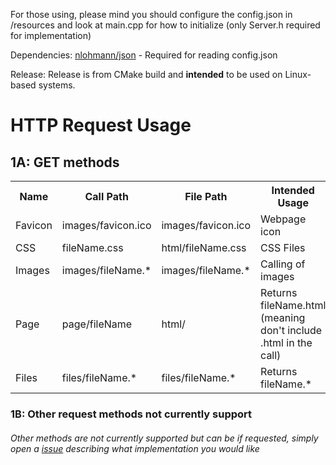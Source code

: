 For those using, please mind you should configure the config.json in /resources and look at main.cpp for how to initialize (only Server.h required for implementation)

Dependencies:
[nlohmann/json](https://github.com/nlohmann/json) - Required for reading config.json

Release:
Release is from CMake build and **intended** to be used on Linux-based systems.

<h1>HTTP Request Usage</h1>
<h2>1A: GET methods</h3>
<table>
  <tr>
    <th>Name</th>
    <th>Call Path</th>
    <th>File Path</th>
    <th>Intended Usage</th>
    <th>Forced Path</th>
  </tr>
  <tr>
    <td>Favicon</td>
    <td>images/favicon.ico</td>
    <td>images/favicon.ico</td>
    <td>Webpage icon</td>
    <td>true</td>
  </tr>
  <tr>
    <td>CSS</td>
    <td>fileName.css</td>
    <td>html/fileName.css</td>
    <td>CSS Files</td>
    <td>true</td>
  </tr>
  <tr>
    <td>Images</td>
    <td>images/fileName.*</td>
    <td>images/fileName.*</td>
    <td>Calling of images</td>
    <td>false</td>
  </tr>
  <tr>
    <td>Page</td>
    <td>page/fileName</td>
    <td>html/</td>
    <td>Returns fileName.html (meaning don't include .html in the call)</td>
    <td>true</td>
  </tr>
  <tr>
    <td>Files</td>
    <td>files/fileName.*</td>
    <td>files/fileName.*</td>
    <td>Returns fileName.*</td>
    <td>false</td>
  </tr>
</table>
<h3>1B: Other request methods not currently support</h3>
<h6>Other methods are not currently supported but can be if requested, simply open a <a href="https://github.com/ImBubbles/CPP-HTTP/issues">issue</a> describing what implementation you would like</p>
